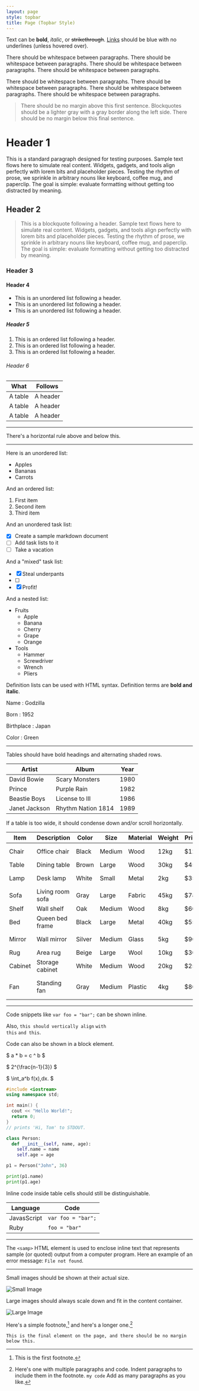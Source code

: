 ```yaml
---
layout: page
style: topbar
title: Page (Topbar Style)
---
```


Text can be **bold**, *italic*, or ~~strikethrough~~. [Links](https://github.com) should be blue with no underlines (unless hovered over).

There should be whitespace between paragraphs. There should be whitespace between paragraphs. There should be whitespace between paragraphs. There should be whitespace between paragraphs.

There should be whitespace between paragraphs. There should be whitespace between paragraphs. There should be whitespace between paragraphs. There should be whitespace between paragraphs.

> There should be no margin above this first sentence.
> Blockquotes should be a lighter gray with a gray border along the left side.
> There should be no margin below this final sentence.

# Header 1

This is a standard paragraph designed for testing purposes. Sample text flows here to simulate real content. Widgets, gadgets, and tools align perfectly with lorem bits and placeholder pieces. Testing the rhythm of prose, we sprinkle in arbitrary nouns like keyboard, coffee mug, and paperclip. The goal is simple: evaluate formatting without getting too distracted by meaning.


## Header 2

> This is a blockquote following a header. Sample text flows here to simulate real content. Widgets, gadgets, and tools align perfectly with lorem bits and placeholder pieces. Testing the rhythm of prose, we sprinkle in arbitrary nouns like keyboard, coffee mug, and paperclip. The goal is simple: evaluate formatting without getting too distracted by meaning.

### Header 3

#### Header 4

- This is an unordered list following a header.
- This is an unordered list following a header.
- This is an unordered list following a header.

##### Header 5

1. This is an ordered list following a header.
2. This is an ordered list following a header.
3. This is an ordered list following a header.

###### Header 6

| What       | Follows    |
|------------|------------|
| A table    | A header   |
| A table    | A header   |
| A table    | A header   |

---

There's a horizontal rule above and below this.

---

Here is an unordered list:

- Apples
- Bananas
- Carrots

And an ordered list:

1. First item
2. Second item
3. Third item

And an unordered task list:

- [x] Create a sample markdown document
- [ ] Add task lists to it
- [ ] Take a vacation

And a "mixed" task list:

- [x] Steal underpants
- [ ]
- [x] Profit!

And a nested list:

- Fruits
  - Apple
  - Banana
  - Cherry
  - Grape
  - Orange
- Tools
  - Hammer
  - Screwdriver
  - Wrench
  - Pliers


Definition lists can be used with HTML syntax. Definition terms are **bold and italic**.

Name
: Godzilla

Born
: 1952

Birthplace
: Japan

Color
: Green

---

Tables should have bold headings and alternating shaded rows.

| Artist        | Album                | Year |
|---------------|----------------------|------|
| David Bowie   | Scary Monsters       | 1980 |
| Prince        | Purple Rain          | 1982 |
| Beastie Boys  | License to Ill       | 1986 |
| Janet Jackson | Rhythm Nation 1814   | 1989 |

If a table is too wide, it should condense down and/or scroll horizontally.

| Item         | Description      | Color     | Size    | Material  | Weight | Price  | Rating | Stock | Notes                        |
|--------------|------------------|-----------|---------|-----------|--------|--------|--------|-------|-------------------------------|
| Chair        | Office chair      | Black     | Medium  | Wood      | 12kg   | $120   | 4.5    | Yes   | Adjustable height             |
| Table        | Dining table      | Brown     | Large   | Wood      | 30kg   | $450   | 4.7    | Yes   | Seats six                     |
| Lamp         | Desk lamp         | White     | Small   | Metal     | 2kg    | $35    | 4.2    | No    | LED light included            |
| Sofa         | Living room sofa  | Gray      | Large   | Fabric    | 45kg   | $780   | 4.8    | Yes   | Three seats                   |
| Shelf        | Wall shelf        | Oak       | Medium  | Wood      | 8kg    | $60    | 4.6    | Yes   | Easy to install               |
| Bed          | Queen bed frame   | Black     | Large   | Metal     | 40kg   | $550   | 4.9    | Yes   | Mattress not included         |
| Mirror       | Wall mirror       | Silver    | Medium  | Glass     | 5kg    | $90    | 4.3    | Yes   | Comes with mounting kit       |
| Rug          | Area rug          | Beige     | Large   | Wool      | 10kg   | $300   | 4.4    | No    | Hand-woven                    |
| Cabinet      | Storage cabinet   | White     | Medium  | Wood      | 20kg   | $250   | 4.7    | Yes   | Multiple compartments         |
| Fan          | Standing fan      | Gray      | Medium  | Plastic   | 4kg    | $80    | 4.1    | Yes   | Adjustable speed settings     |


---

Code snippets like `var foo = "bar";` can be shown inline.

Also, `this should vertically align` <code>with this</code> <code>and this</code>.

Code can also be shown in a block element.


$ a \* b = c ^ b $

$ 2^{\frac{n-1}{3}} $

$ \int_a^b f(x)\,dx. $

```cpp
#include <iostream>
using namespace std;

int main() {
  cout << "Hello World!";
  return 0;
}
// prints 'Hi, Tom' to STDOUT.
```

```python
class Person:
  def __init__(self, name, age):
    self.name = name
    self.age = age

p1 = Person("John", 36)

print(p1.name)
print(p1.age)
```

Inline code inside table cells should still be distinguishable.

| Language    | Code              |
|-------------|-------------------|
| JavasScript | `var foo = "bar";`|
| Ruby        | `foo = "bar"`     |

---

The `<samp>` HTML element is used to enclose inline text that represents sample (or quoted) output from a computer program. Here an example of an error message: `File not found`.

---

Small images should be shown at their actual size.

![Small Image](https://placebear.com/g/300/200)

Large images should always scale down and fit in the content container.

![Large Image](https://placebear.com/g/1200/800)

Here's a simple footnote,[^1] and here's a longer one.[^2]

[^1]: This is the first footnote.

[^2]: Here's one with multiple paragraphs and code.
     Indent paragraphs to include them in the footnote.
     `my code`
     Add as many paragraphs as you like.

`This is the final element on the page, and there should be no margin below this.`

